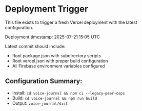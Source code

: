 # Deployment Trigger

This file exists to trigger a fresh Vercel deployment with the latest configuration.

Deployment timestamp: 2025-07-21 15:05 UTC

Latest commit should include:
- Root package.json with subdirectory scripts
- Root vercel.json with proper build configuration
- All Firebase environment variables configured

## Configuration Summary:
- Install: `cd voice-journal && npm ci --legacy-peer-deps`
- Build: `cd voice-journal && npm run build`
- Output: `voice-journal/dist`